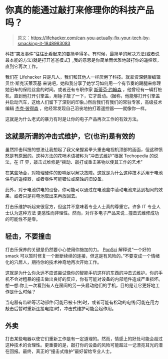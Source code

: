 # 你真的能通过敲打来修理你的科技产品吗？

> 原文：<https://lifehacker.com/can-you-actually-fix-your-tech-by-smacking-it-1848983083>

科技“突发事件”往往比看起来的要简单得多。有时候，最简单的解决方法(或者说最本能的方法)就是打开爸爸模式】,我的意思是你简单而优雅地敲打你的遥控器，直到它再次工作。



我们在 Lifehacker 只是凡人，我们和其他人一样厌倦了科技。就拿资深健康编辑贝丝·斯克沃莱茨基 来说吧，她和我分享了她学习如何用一个有节奏的踢腿来修理她旧车的保险丝盒的时间。或者还有专职作家 [斯蒂芬·约翰森](https://twitter.com/steveajohnson) ，他曾经有一辆打桩机，直到他打开引擎盖，用锤子敲了一下，它才启动。(据称，他能够打开引擎盖并启动汽车，这给人们留下了深刻的印象。)然后我们有我们的常驻专家，高级技术编辑 [杰克·彼得森](https://twitter.com/JakeCPeterson) ，他经常发现自己沮丧地拍打着遥控器——就像你一样。

这就是为什么老式的暴力有时是让你的电子产品再次工作的有效方法。

## 这就是所谓的冲击式维护，它(也许)是有效的

虽然抨击科技的想法让我想起了我父亲握紧拳头重击电视机顶部的画面，但这种愤怒是有原因的。这种方法的花哨术语被称为“冲击式维护”根据 Techopedia 的说法，在 IT 界，敲击式维修是“摇动、敲打或重击某物以使其工作的艺术”

在某些场合，对物理硬件的影响足以解决故障。这就是为什么这种技术适用于电池供电的遥控器，或者零件可能错位或腐蚀的旧设备。

此外，对于电池供电的设备，你可能可以通过在电池盒中滚动电池来达到相同的效果，或者只是将电池取出来再放回去。

打击乐维护听起来很官方，但这并不意味着专业人士真的尊重它。许多 IT 专业人士认为这种方法 更感性而非理性。然而，对许多电子产品来说...撞击式维修成功的可能性不是零。

## **轻击，不要撞击**

打击乐保养的关键是仍然要小心使用你施加的力。 [PopSci](https://www.popsci.com/article/technology/can-you-fix-machine-smacking-it/) 解释说“一个好的 smack 可以暂时修复一个断断续续的连接，但这是有风险的。”不要变成一个情绪化的穴居人，期待你的技术神奇地再次开始工作。

这就是为什么你永远不应该尝试像你的智能手机这样的东西的冲击式维护。你的手机不会对粗暴的撞击做出良好的反应，你有可能对设备的内部组件造成严重损坏。想一想:你上一次看到有人在房间的另一头启动他们的手机，目的是让它更好地工作是什么时候？

当电器有齿轮等活动部件(可能已被卡住)时，或者可能有松动的电线(可能在用力敲击后暂时重新连接电路)时，冲击式维护可能会起作用。

## 外卖

打击某些电器以使它们重新工作是有一定道理的。然而，情感上的好处可能会超过这种技术的合理性。更重要的是，敲打你的设备的风险可能超过一记漂亮耳光的潜在回报。最终，真正的“撞击式维护”最好留给专业人士。